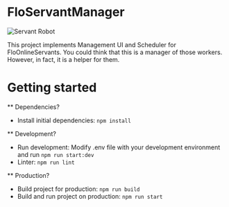 # FloServantManager

![Servant Robot](https://miro.medium.com/max/1400/1*tzTIkByMp-ttXTmWpQr2qg.jpeg)

This project implements Management UI and Scheduler for FloOnlineServants.
You could think that this is a manager of those workers. However, in fact, it is a helper for them.

# Getting started

** Dependencies?
- Install initial dependencies: `npm install`

** Development?
- Run development: Modify .env file with your development environment and run `npm run start:dev`
- Linter: `npm run lint`

** Production?
- Build project for production: `npm run build`
- Build and run project on production: `npm run start`

